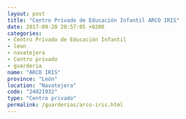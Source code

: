 ```yaml
---
layout: post
title: "Centro Privado de Educación Infantil ARCO IRIS"
date: 2017-09-20 20:57:05 +0200
categories:
- Centro Privado de Educación Infantil
- leon
- navatejera
- Centro privado
- guarderia
name: "ARCO IRIS"
province: "León"
location: "Navatejera"
code: "24021932"
type: "Centro privado"
permalink: /guarderias/arco-iris.html
---
```

